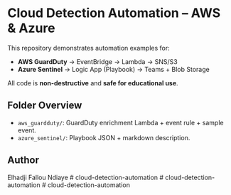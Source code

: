 # Cloud Detection Automation – AWS & Azure

This repository demonstrates automation examples for:
- **AWS GuardDuty** → EventBridge → Lambda → SNS/S3
- **Azure Sentinel** → Logic App (Playbook) → Teams + Blob Storage

All code is **non-destructive** and **safe for educational use**.

## Folder Overview
- `aws_guardduty/`: GuardDuty enrichment Lambda + event rule + sample event.
- `azure_sentinel/`: Playbook JSON + markdown description.

## Author
Elhadji Fallou Ndiaye
#   c l o u d - d e t e c t i o n - a u t o m a t i o n  
 #   c l o u d - d e t e c t i o n - a u t o m a t i o n  
 #   c l o u d - d e t e c t i o n - a u t o m a t i o n  
 